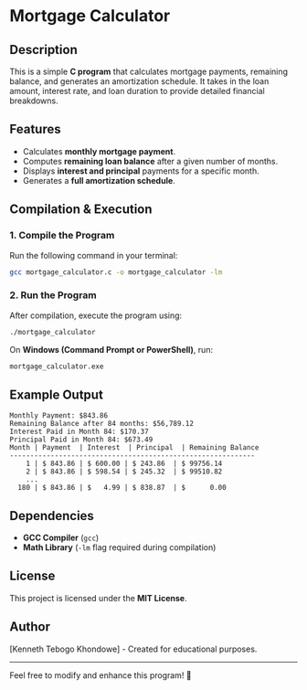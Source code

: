# Mortgage Calculator

## Description
This is a simple **C program** that calculates mortgage payments, remaining balance, and generates an amortization schedule. It takes in the loan amount, interest rate, and loan duration to provide detailed financial breakdowns.

## Features
- Calculates **monthly mortgage payment**.
- Computes **remaining loan balance** after a given number of months.
- Displays **interest and principal** payments for a specific month.
- Generates a **full amortization schedule**.

## Compilation & Execution
### **1. Compile the Program**
Run the following command in your terminal:

```sh
gcc mortgage_calculator.c -o mortgage_calculator -lm
```

### **2. Run the Program**
After compilation, execute the program using:

```sh
./mortgage_calculator
```

On **Windows (Command Prompt or PowerShell)**, run:

```cmd
mortgage_calculator.exe
```

## Example Output
```
Monthly Payment: $843.86
Remaining Balance after 84 months: $56,789.12
Interest Paid in Month 84: $170.37
Principal Paid in Month 84: $673.49
Month | Payment  | Interest  | Principal  | Remaining Balance
------------------------------------------------------------
    1 | $ 843.86 | $ 600.00 | $ 243.86  | $ 99756.14
    2 | $ 843.86 | $ 598.54 | $ 245.32  | $ 99510.82
    ...
  180 | $ 843.86 | $   4.99 | $ 838.87  | $      0.00
```

## Dependencies
- **GCC Compiler** (`gcc`)
- **Math Library** (`-lm` flag required during compilation)

## License
This project is licensed under the **MIT License**.

## Author
[Kenneth Tebogo Khondowe] - Created for educational purposes.

---
Feel free to modify and enhance this program! 🚀


